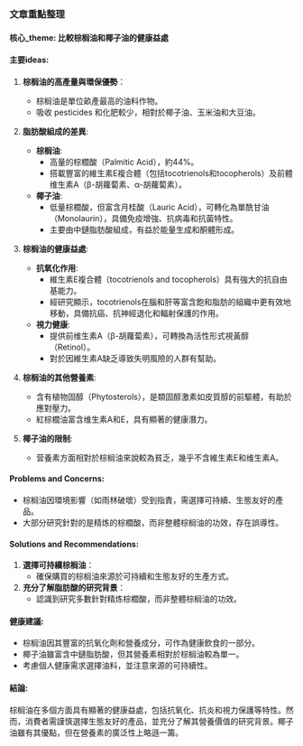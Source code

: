### 文章重點整理

#### 核心_theme: 比較棕榈油和椰子油的健康益處

#### 主要ideas:
1. **棕榈油的高產量與環保優勢**：
   - 棕榈油是單位畝產最高的油料作物。
   - 吸收 pesticides 和化肥較少，相對於椰子油、玉米油和大豆油。

2. **脂肪酸組成的差異**:
   - **棕榈油**: 
     - 高量的棕櫚酸（Palmitic Acid），約44%。
     - 搭載豐富的維生素E複合體（包括tocotrienols和tocopherols）及前體维生素A（β-胡蘿蔔素、α-胡蘿蔔素）。
   - **椰子油**:
     - 低量棕櫚酸，但富含月桂酸（Lauric Acid），可轉化為單酰甘油（Monolaurin），具備免疫增強、抗病毒和抗菌特性。
     - 主要由中鏈脂肪酸組成，有益於能量生成和酮體形成。

3. **棕榈油的健康益處**:
   - **抗氧化作用**: 
     - 維生素E複合體（tocotrienols and tocopherols）具有強大的抗自由基能力。
     - 經研究顯示，tocotrienols在腦和肝等富含飽和脂肪的組織中更有效地移動，具備抗癌、抗神經退化和輻射保護的作用。
   - **視力健康**: 
     - 提供前维生素A（β-胡蘿蔔素），可轉換為活性形式視黃醇（Retinol）。
     - 對於因維生素A缺乏導致失明風險的人群有幫助。

4. **棕榈油的其他營養素**:
   - 含有植物固醇（Phytosterols），是類固醇激素如皮質醇的前驅體，有助於應對壓力。
   - 紅棕櫚油富含维生素A和E，具有顯著的健康潛力。

5. **椰子油的限制**:
   - 营養素方面相對於棕榈油來說較為貧乏，幾乎不含維生素E和维生素A。

#### Problems and Concerns:
- 棕榈油因環境影響（如雨林破壞）受到指責，需選擇可持續、生態友好的產品。
- 大部分研究針對的是精炼的棕櫚酸，而非整體棕榈油的功效，存在誤導性。

#### Solutions and Recommendations:
1. **選擇可持續棕榈油**：
   - 確保購買的棕榈油來源於可持續和生態友好的生產方式。
2. **充分了解脂肪酸的研究背景**：
   - 認識到研究多數針對精炼棕櫚酸，而非整體棕榈油的功效。

#### 健康建議:
- 棕榈油因其豐富的抗氧化劑和營養成分，可作為健康飲食的一部分。
- 椰子油雖富含中鏈脂肪酸，但其營養素相對於棕榈油較為單一。
- 考慮個人健康需求選擇油料，並注意來源的可持續性。

#### 結論:
棕榈油在多個方面具有顯著的健康益處，包括抗氧化、抗炎和視力保護等特性。然而，消費者需謹慎選擇生態友好的產品，並充分了解其營養價值的研究背景。椰子油雖有其優點，但在營養素的廣泛性上略遜一籌。